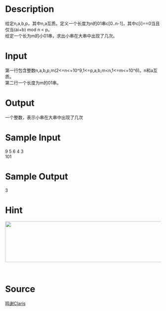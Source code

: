 
# Description

<div class="content"><p>给定n,a,b,p，其中n,a互质。定义一个长度为n的01串c[0..n-1]，其中c[i]==0当且仅当(ai+b) mod n &lt; p。<br/>
给定一个长为m的小01串，求出小串在大串中出现了几次。</p></div>

# Input

<div class="content"><p>第一行包含整数n,a,b,p,m(2&lt;=n&lt;=10^9,1&lt;=p,a,b,m&lt;n,1&lt;=m&lt;=10^6)。n和a互质。<br/>
第二行一个长度为m的01串。</p></div>

# Output

<div class="content"><p>一个整数，表示小串在大串中出现了几次</p></div>

# Sample Input

<div class="content"><span class="sampledata">9 5 6 4 3<br/>
101</span></div>

# Sample Output

<div class="content"><span class="sampledata">3</span></div>

# Hint

<div class="content"><p></p><p><img alt="" width="557" height="132" src="source/bzoj/4377/img/aHR0cHM6Ly9seWRzeS5jb20vSnVkZ2VPbmxpbmUvdXBsb2FkLzIwMTYwMS90YWJlbGthLnBuZw==.png"/></p><br/>
<p></p><p></p></div>

# Source

<div class="content"><p><a href="problemset.php?search=鸣谢Claris">鸣谢Claris</a></p></div>

